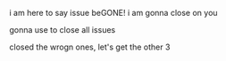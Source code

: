 i am here to say issue beGONE!
i am gonna close on you

gonna use to close all issues

closed the wrogn ones, let's get the other 3
